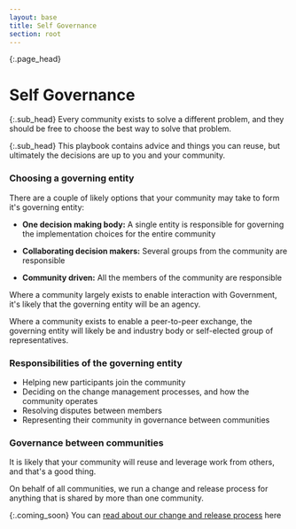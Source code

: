 ```yaml
---
layout: base
title: Self Governance
section: root
---
```

{:.page_head}
# Self Governance

{:.sub_head}
Every community exists to solve a different problem, and they should be free to choose the best way to solve that problem.

{:.sub_head}
This playbook contains advice and things you can reuse, but ultimately the decisions are up to you and your community.



### Choosing a governing entity

There are a couple of likely options that your community may take to form it's governing entity:

- **One decision making body:** A single entity is responsible for governing the implementation choices for the entire community

- **Collaborating decision makers:** Several groups from the community are responsible

- **Community driven:** All the members of the community are responsible

Where a community largely exists to enable interaction with Government, it's likely that the governing entity will be an agency.

Where a community exists to enable a peer-to-peer exchange, the governing entity will likely be and industry body or self-elected group of representatives.

### Responsibilities of the governing entity

- Helping new participants join the community
- Deciding on the change management processes, and how the community operates
- Resolving disputes between members
- Representing their community in governance between communities

### Governance between communities

It is likely that your community will reuse and leverage work from others, and that's a good thing.

On behalf of all communities, we run a change and release process for anything that is shared by more than one community.

{:.coming_soon}
You can [read about our change and release process](#) here
